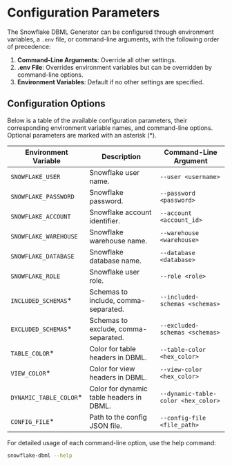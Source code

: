 # Configuration Parameters

The Snowflake DBML Generator can be configured through environment variables, a `.env` file, or command-line arguments, with the following order of precedence:

1. **Command-Line Arguments**: Override all other settings.
2. **.env File**: Overrides environment variables but can be overridden by command-line options.
3. **Environment Variables**: Default if no other settings are specified.

## Configuration Options

Below is a table of the available configuration parameters, their corresponding environment variable names, and command-line options. Optional parameters are marked with an asterisk (*).

| Environment Variable     | Description                                          | Command-Line Argument                 |
|--------------------------|------------------------------------------------------|---------------------------------------|
| `SNOWFLAKE_USER`         | Snowflake user name.                                 | `--user <username>`                   |
| `SNOWFLAKE_PASSWORD`     | Snowflake password.                                  | `--password <password>`               |
| `SNOWFLAKE_ACCOUNT`      | Snowflake account identifier.                        | `--account <account_id>`              |
| `SNOWFLAKE_WAREHOUSE`    | Snowflake warehouse name.                            | `--warehouse <warehouse>`             |
| `SNOWFLAKE_DATABASE`     | Snowflake database name.                             | `--database <database>`               |
| `SNOWFLAKE_ROLE`         | Snowflake user role.                                 | `--role <role>`                       |
| `INCLUDED_SCHEMAS`*      | Schemas to include, comma-separated.                 | `--included-schemas <schemas>`        |
| `EXCLUDED_SCHEMAS`*      | Schemas to exclude, comma-separated.                 | `--excluded-schemas <schemas>`        |
| `TABLE_COLOR`*           | Color for table headers in DBML.                     | `--table-color <hex_color>`           |
| `VIEW_COLOR`*            | Color for view headers in DBML.                      | `--view-color <hex_color>`            |
| `DYNAMIC_TABLE_COLOR`*   | Color for dynamic table headers in DBML.             | `--dynamic-table-color <hex_color>`   |
| `CONFIG_FILE`*           | Path to the config JSON file.                        | `--config-file <file_path>`           |

For detailed usage of each command-line option, use the help command:

```bash
snowflake-dbml --help
```
